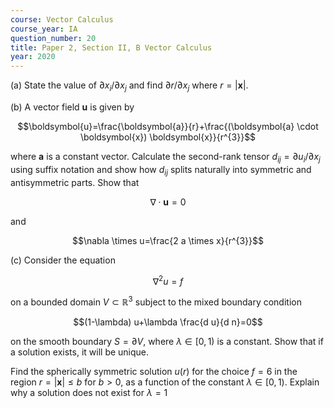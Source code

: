 ```yaml
---
course: Vector Calculus
course_year: IA
question_number: 20
title: Paper 2, Section II, B Vector Calculus
year: 2020
---
```




(a) State the value of $\partial x_{i} / \partial x_{j}$ and find $\partial r / \partial x_{j}$ where $r=|\boldsymbol{x}|$.

(b) A vector field $\boldsymbol{u}$ is given by

$$\boldsymbol{u}=\frac{\boldsymbol{a}}{r}+\frac{(\boldsymbol{a} \cdot \boldsymbol{x}) \boldsymbol{x}}{r^{3}}$$

where $\boldsymbol{a}$ is a constant vector. Calculate the second-rank tensor $d_{i j}=\partial u_{i} / \partial x_{j}$ using suffix notation and show how $d_{i j}$ splits naturally into symmetric and antisymmetric parts. Show that

$$\nabla \cdot \boldsymbol{u}=0$$

and

$$\nabla \times u=\frac{2 a \times x}{r^{3}}$$

(c) Consider the equation

$$\nabla^{2} u=f$$

on a bounded domain $V \subset \mathbb{R}^{3}$ subject to the mixed boundary condition

$$(1-\lambda) u+\lambda \frac{d u}{d n}=0$$

on the smooth boundary $S=\partial V$, where $\lambda \in[0,1)$ is a constant. Show that if a solution exists, it will be unique.

Find the spherically symmetric solution $u(r)$ for the choice $f=6$ in the region $r=|\boldsymbol{x}| \leqslant b$ for $b>0$, as a function of the constant $\lambda \in[0,1)$. Explain why a solution does not exist for $\lambda=1$